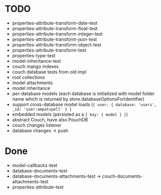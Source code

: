 # TODO

* properties-attribute-transform-date-test
* properties-attribute-transform-float-test
* properties-attribute-transform-integer-test
* properties-attribute-transform-json-test
* properties-attribute-transform-object-test
* properties-attribute-transform-test
* properties-type-test
* model-inheritance-test
* couch mango indexes
* couch database tests from old impl
* root collections
* model attachments
* model inheritance
* per-database models (each database is initialized with model folder name which is returned by store.databaseOptionsForIdentifier)
* support cross-database model loads (`{ user: { database: 'users', _id: 'user:ampatspell' } }`
* embedded models (persisted as a `{ key: { model } }`)
* abstract Couch, have also PouchDB
* couch changes listener
* database changes -> push

# Done

* model-callbacks-test
* database-documents-test
* database-documents-attachments-test -> couch-documents-attachments-test
* properties-attribute-test
